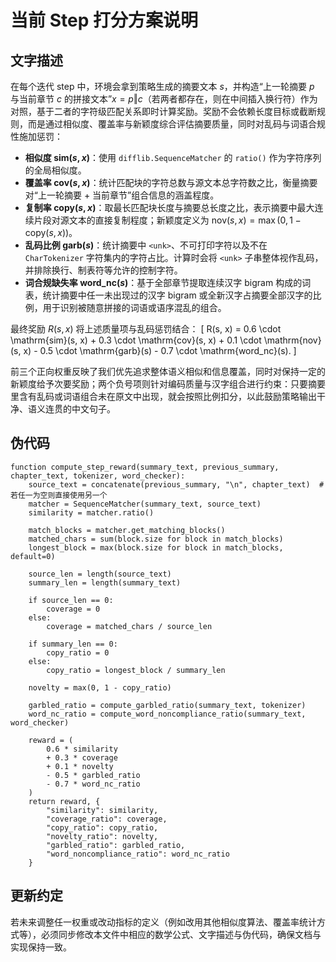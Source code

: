 # 当前 Step 打分方案说明

## 文字描述

在每个迭代 step 中，环境会拿到策略生成的摘要文本 $s$，并构造“上一轮摘要 $p$ 与当前章节 $c$ 的拼接文本”$x = p \Vert c$（若两者都存在，则在中间插入换行符）作为对照，基于二者的字符级匹配关系即时计算奖励。奖励不会依赖长度目标或截断规则，而是通过相似度、覆盖率与新颖度综合评估摘要质量，同时对乱码与词语合规性施加惩罚：

- **相似度 $\mathrm{sim}(s, x)$**：使用 `difflib.SequenceMatcher` 的 `ratio()` 作为字符序列的全局相似度。
- **覆盖率 $\mathrm{cov}(s, x)$**：统计匹配块的字符总数与源文本总字符数之比，衡量摘要对“上一轮摘要 + 当前章节”组合信息的涵盖程度。
- **复制率 $\mathrm{copy}(s, x)$**：取最长匹配块长度与摘要总长度之比，表示摘要中最大连续片段对源文本的直接复制程度；新颖度定义为 $\mathrm{nov}(s, x) = \max(0, 1 - \mathrm{copy}(s, x))$。
- **乱码比例 $\mathrm{garb}(s)$**：统计摘要中 `<unk>`、不可打印字符以及不在 `CharTokenizer` 字符集内的字符占比。计算时会将 `<unk>` 子串整体视作乱码，并排除换行、制表符等允许的控制字符。
- **词合规缺失率 $\mathrm{word\_nc}(s)$**：基于全部章节提取连续汉字 bigram 构成的词表，统计摘要中任一未出现过的汉字 bigram 或全新汉字占摘要全部汉字的比例，用于识别被随意拼接的词语或语序混乱的组合。

最终奖励 $R(s, x)$ 将上述质量项与乱码惩罚结合：
\[
R(s, x) = 0.6 \cdot \mathrm{sim}(s, x) + 0.3 \cdot \mathrm{cov}(s, x) + 0.1 \cdot \mathrm{nov}(s, x) - 0.5 \cdot \mathrm{garb}(s) - 0.7 \cdot \mathrm{word\_nc}(s).
\]

前三个正向权重反映了我们优先追求整体语义相似和信息覆盖，同时对保持一定的新颖度给予次要奖励；两个负号项则针对编码质量与汉字组合进行约束：只要摘要里含有乱码或词语组合未在原文中出现，就会按照比例扣分，以此鼓励策略输出干净、语义连贯的中文句子。

## 伪代码

```pseudo
function compute_step_reward(summary_text, previous_summary, chapter_text, tokenizer, word_checker):
    source_text = concatenate(previous_summary, "\n", chapter_text)  # 若任一为空则直接使用另一个
    matcher = SequenceMatcher(summary_text, source_text)
    similarity = matcher.ratio()

    match_blocks = matcher.get_matching_blocks()
    matched_chars = sum(block.size for block in match_blocks)
    longest_block = max(block.size for block in match_blocks, default=0)

    source_len = length(source_text)
    summary_len = length(summary_text)

    if source_len == 0:
        coverage = 0
    else:
        coverage = matched_chars / source_len

    if summary_len == 0:
        copy_ratio = 0
    else:
        copy_ratio = longest_block / summary_len

    novelty = max(0, 1 - copy_ratio)

    garbled_ratio = compute_garbled_ratio(summary_text, tokenizer)
    word_nc_ratio = compute_word_noncompliance_ratio(summary_text, word_checker)

    reward = (
        0.6 * similarity
        + 0.3 * coverage
        + 0.1 * novelty
        - 0.5 * garbled_ratio
        - 0.7 * word_nc_ratio
    )
    return reward, {
        "similarity": similarity,
        "coverage_ratio": coverage,
        "copy_ratio": copy_ratio,
        "novelty_ratio": novelty,
        "garbled_ratio": garbled_ratio,
        "word_noncompliance_ratio": word_nc_ratio
    }
```

## 更新约定

若未来调整任一权重或改动指标的定义（例如改用其他相似度算法、覆盖率统计方式等），必须同步修改本文件中相应的数学公式、文字描述与伪代码，确保文档与实现保持一致。
